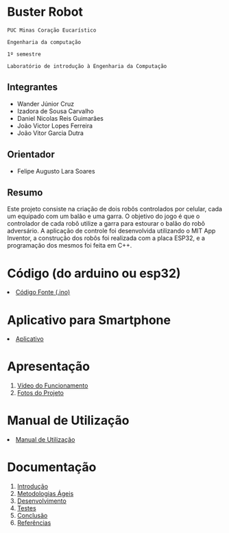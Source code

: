 # Buster Robot

`PUC Minas Coração Eucarístico`

`Engenharia da computação`

`1º semestre`

`Laboratório de introdução à Engenharia da Computação`


## Integrantes

* Wander Júnior Cruz
* Izadora de Sousa Carvalho
* Daniel Nicolas Reis Guimarães
* João Victor Lopes Ferreira
* João Vitor Garcia Dutra

## Orientador

* Felipe Augusto Lara Soares

## Resumo

Este projeto consiste na criação de dois robôs controlados por celular, cada um equipado com um balão e uma garra. O objetivo do jogo é que o controlador de cada robô utilize a garra para estourar o balão do robô adversário. A aplicação de controle foi desenvolvida utilizando o MIT App Inventor, a construção dos robôs foi realizada com a placa ESP32, e a programação dos mesmos foi feita em C++.

# Código (do arduino ou esp32)

<li><a href="Codigo/README.md"> Código Fonte (.ino)</a></li>

# Aplicativo para Smartphone

<li><a href="App/README.md"> Aplicativo </a></li>

# Apresentação

<ol>
<li><a href="Apresentacao/README.md"> Vídeo do Funcionamento</a></li>
<li><a href="Apresentacao/README.md"> Fotos do Projeto</a></li>
</ol>

# Manual de Utilização

<li><a href="Manual/manual de utilização.md"> Manual de Utilização</a></li>


# Documentação

<ol>
<li><a href="Documentacao/01-Introducão.md"> Introdução</a></li>
<li><a href="Documentacao/02-Metodologias Ágeis.md"> Metodologias Ágeis</a></li>
<li><a href="Documentacao/03-Desenvolvimento.md"> Desenvolvimento </a></li>
<li><a href="Documentacao/04-Testes.md"> Testes </a></li>
<li><a href="Documentacao/05-Conclusão.md"> Conclusão </a></li>
<li><a href="Documentacao/06-Referências.md"> Referências </a></li>
</ol>

